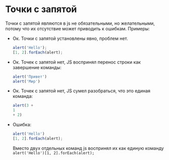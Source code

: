 # Точки с запятой

Точки с запятой являются в js не обязательными, но желательными, потому что их отсутствие может приводить к ошибкам. Примеры:

* Ок. Точки с запятой установлены явно, проблем нет.

  ```javascript
  alert('Hello');
  [1, 2].forEach(alert);
  ```

* Ок. Точек с запятой нет, JS воспринял перенос строки как завершение команды:

  ```javascript
  alert('Привет')
  alert('Мир')
  ```

* Ок. Точек с запятой нет, JS сумел разобраться, что это единая команда:

  ```javascript
  alert(3 +
  1
  + 2)
  ```

* Ошибка:

  ```js
  alert('Hello')
  [1, 2].forEach(alert);
  ```

  Вместо двух отдельных команд js воспринял их как единую команду `alert('Hello')[1, 2].forEach(alert);`

